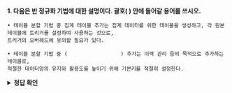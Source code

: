 **1. 다음은 반 정규화 기법에 대한 설명이다. 괄호(     ) 안에 들어갈 용어를 쓰시오.**
```
• 테이블 분할 기법 중 집계 테이블 추가는 집계 데이터를 위한 테이블을 생성하고, 각 원본 테이블에 트리거를 설정하여 사용하는 것으로, 
트리거의 오버헤드에 유의할 필요가 있다.

• 테이블 분할 기법 중 (                 ) 추가는 이력 관리 등의 목적으로 추가하는 테이블로, 
적절한 데이터양의 유지와 활용도를 높이기 위해 기본키를 적절히 설정한다.
```

<details>
<summary><b>정답 확인</b></summary>
<div markdown="1">
<br></br>

진행 테이블

</div>
</details>